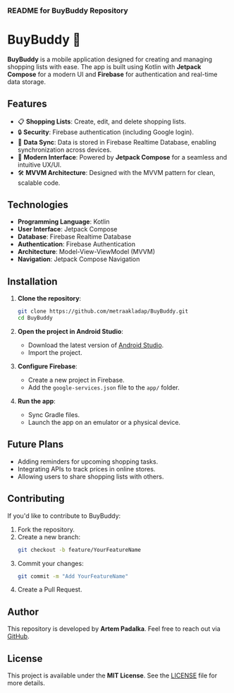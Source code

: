 ### README for **BuyBuddy** Repository

# BuyBuddy 🛒

**BuyBuddy** is a mobile application designed for creating and managing shopping lists with ease. The app is built using Kotlin with **Jetpack Compose** for a modern UI and **Firebase** for authentication and real-time data storage.

## Features

- 📋 **Shopping Lists**: Create, edit, and delete shopping lists.
- 🔒 **Security**: Firebase authentication (including Google login).
- 💾 **Data Sync**: Data is stored in Firebase Realtime Database, enabling synchronization across devices.
- 🎨 **Modern Interface**: Powered by **Jetpack Compose** for a seamless and intuitive UX/UI.
- 🛠️ **MVVM Architecture**: Designed with the MVVM pattern for clean, scalable code.

## Technologies

- **Programming Language**: Kotlin
- **User Interface**: Jetpack Compose
- **Database**: Firebase Realtime Database
- **Authentication**: Firebase Authentication
- **Architecture**: Model-View-ViewModel (MVVM)
- **Navigation**: Jetpack Compose Navigation

## Installation

1. **Clone the repository**:
   ```bash
   git clone https://github.com/metraakladap/BuyBuddy.git
   cd BuyBuddy
   ```

2. **Open the project in Android Studio**:
   - Download the latest version of [Android Studio](https://developer.android.com/studio).
   - Import the project.

3. **Configure Firebase**:
   - Create a new project in Firebase.
   - Add the `google-services.json` file to the `app/` folder.

4. **Run the app**:
   - Sync Gradle files.
   - Launch the app on an emulator or a physical device.

## Future Plans

- Adding reminders for upcoming shopping tasks.
- Integrating APIs to track prices in online stores.
- Allowing users to share shopping lists with others.

## Contributing

If you'd like to contribute to BuyBuddy:

1. Fork the repository.
2. Create a new branch:
   ```bash
   git checkout -b feature/YourFeatureName
   ```
3. Commit your changes:
   ```bash
   git commit -m "Add YourFeatureName"
   ```
4. Create a Pull Request.

## Author

This repository is developed by **Artem Padalka**. Feel free to reach out via [GitHub](https://github.com/metraakladap).

## License

This project is available under the **MIT License**. See the [LICENSE](LICENSE) file for more details.
